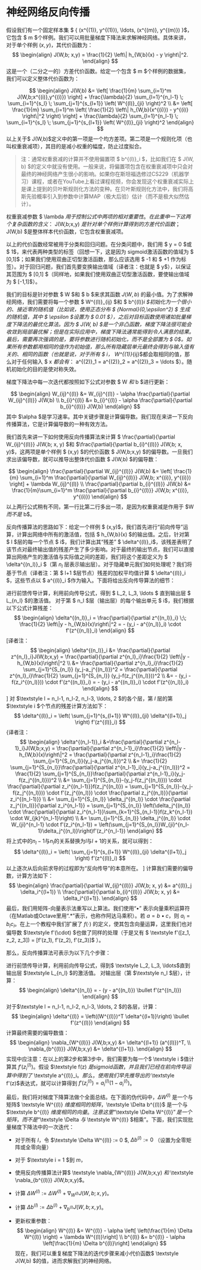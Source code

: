 # 神经网络反向传播 

假设我们有一个固定样本集 $ \{ (x^{(1)}, y^{(1)}), \ldots, (x^{(m)}, y^{(m)}) \}$，它包含 $ m $个样例。我们可以用批量梯度下降法来求解神经网络。具体来讲，对于单个样例 $(x,y)$，其代价函数为：
$$
\begin{align}
J(W,b; x,y) = \frac{1}{2} \left\| h_{W,b}(x) - y \right\|^2.
\end{align}
$$
这是一个（二分之一的）方差代价函数。给定一个包含 $ m $个样例的数据集，我们可以定义整体代价函数为：

$$
\begin{align}
J(W,b)
&= \left[ \frac{1}{m} \sum_{i=1}^m J(W,b;x^{(i)},y^{(i)}) \right]
                       + \frac{\lambda}{2} \sum_{l=1}^{n_l-1} \; \sum_{i=1}^{s_l} \; \sum_{j=1}^{s_{l+1}} \left( W^{(l)}_{ji} \right)^2
 \\
&= \left[ \frac{1}{m} \sum_{i=1}^m \left( \frac{1}{2} \left\| h_{W,b}(x^{(i)}) - y^{(i)} \right\|^2 \right) \right]
                       + \frac{\lambda}{2} \sum_{l=1}^{n_l-1} \; \sum_{i=1}^{s_l} \; \sum_{j=1}^{s_{l+1}} \left( W^{(l)}_{ji} \right)^2
\end{align}
$$
以上关于$ J(W,b)$定义中的第一项是一个均方差项。第二项是一个规则化项（也叫权重衰减项），其目的是减小权重的幅度，防止过度拟合。


> 注：通常权重衰减的计算并不使用偏置项 $ b^{(l)}_i $，比如我们在 $ J(W, b) $的定义中就没有使用。一般来说，将偏置项包含在权重衰减项中只会对最终的神经网络产生很小的影响。如果你在斯坦福选修过CS229（机器学习）课程，或者在YouTube上看过课程视频，你会发现这个权重衰减实际上是课上提到的贝叶斯规则化方法的变种。在贝叶斯规则化方法中，我们将高斯先验概率引入到参数中计算MAP（极大后验）估计（而不是极大似然估计）。


权重衰减参数 $ \lambda $用于控制公式中两项的相对重要性。在此重申一下这两个复杂函数的含义：$ J(W,b;x,y) $是针对单个样例计算得到的方差代价函数；$ J(W,b) $是整体样本代价函数，它包含权重衰减项。


以上的代价函数经常被用于分类和回归问题。在分类问题中，我们用 $ y = 0 $或 $ 1$，来代表两种类型的标签（回想一下，这是因为 sigmoid激活函数的值域为 $ [0,1]$；如果我们使用双曲正切型激活函数，那么应该选用 $ -1 和 $ +1 作为标签）。对于回归问题，我们首先要变换输出值域（译者注：也就是 $ y$），以保证其范围为 $ [0,1] $（同样地，如果我们使用双曲正切型激活函数，要使输出值域为 $ [-1,1]$）。


我们的目标是针对参数 $ W $和 $ b $来求其函数 $J(W,b)$ 的最小值。为了求解神经网络，我们需要将每一个参数 $ W^{(l)}_{ij} $和 $ b^{(l)}_i $初始化为一个很小的、接近零的随机值（比如说，使用正态分布 $ {Normal}(0,\epsilon^2) $ 生成的随机值，其中 $ \epsilon $设置为 $ 0.01 $），之后对目标函数使用诸如批量梯度下降法的最优化算法。因为 $ J(W, b) $是一个非凸函数，梯度下降法很可能会收敛到局部最优解；但是在实际应用中，梯度下降法通常能得到令人满意的结果。最后，需要再次强调的是，要将参数进行随机初始化，而不是全部置为 $ 0$。如果所有参数都用相同的值作为初始值，那么所有隐藏层单元最终会得到与输入值有关的、相同的函数（也就是说，对于所有 $ i$，$ W^{(1)}_{ij}$都会取相同的值，那么对于任何输入 $ x $都会有：$ a^{(2)}_1 = a^{(2)}_2 = a^{(2)}_3 = \ldots $）。随机初始化的目的是使对称失效。


梯度下降法中每一次迭代都按照如下公式对参数 $ W $和$ b $进行更新：

$$
\begin{align}
W_{ij}^{(l)} &= W_{ij}^{(l)} - \alpha \frac{\partial}{\partial W_{ij}^{(l)}} J(W,b) \\
b_{i}^{(l)} &= b_{i}^{(l)} - \alpha \frac{\partial}{\partial b_{i}^{(l)}} J(W,b)
\end{align}
$$
其中 $\alpha $是学习速率。其中关键步骤是计算偏导数。我们现在来讲一下反向传播算法，它是计算偏导数的一种有效方法。


我们首先来讲一下如何使用反向传播算法来计算 $ \frac{\partial}{\partial W_{ij}^{(l)}} J(W,b; x, y) $和 $\frac{\partial}{\partial b_{i}^{(l)}} J(W,b; x, y)$，这两项是单个样例 $ (x,y) $的代价函数 $ J(W,b;x,y) $的偏导数。一旦我们求出该偏导数，就可以推导出整体代价函数 $ J(W,b) $的偏导数：


$$
\begin{align}
\frac{\partial}{\partial W_{ij}^{(l)}} J(W,b) &=
\left[ \frac{1}{m} \sum_{i=1}^m \frac{\partial}{\partial W_{ij}^{(l)}} J(W,b; x^{(i)}, y^{(i)}) \right] + \lambda W_{ij}^{(l)} \\
\frac{\partial}{\partial b_{i}^{(l)}} J(W,b) &=
\frac{1}{m}\sum_{i=1}^m \frac{\partial}{\partial b_{i}^{(l)}} J(W,b; x^{(i)}, y^{(i)})
\end{align}
$$
以上两行公式稍有不同，第一行比第二行多出一项，是因为权重衰减是作用于 $W $而不是$ b$。


反向传播算法的思路如下：给定一个样例 $ (x,y)$，我们首先进行“前向传导”运算，计算出网络中所有的激活值，包括 $ h_{W,b}(x) $的输出值。之后，针对第 $ l $层的每一个节点 $ i$，我们计算出其“残差” $ \delta^{(l)}_i$，该残差表明了该节点对最终输出值的残差产生了多少影响。对于最终的输出节点，我们可以直接算出网络产生的激活值与实际值之间的差距，我们将这个差距定义为 $ \delta^{(n_l)}_i $（第 $n_l$ 层表示输出层）。对于隐藏单元我们如何处理呢？我们将基于节点（译者注：第 $ l+1 $层节点）残差的加权平均值计算 $ \delta^{(l)}_i $，这些节点以 $ a^{(l)}_i $作为输入。下面将给出反向传导算法的细节：


进行前馈传导计算，利用前向传导公式，得到 $ L_2, L_3, \ldots $ 直到输出层 $ L_{n_l} $的激活值。
对于第 $ n_l $层（输出层）的每个输出单元 $ i$，我们根据以下公式计算残差：
$$
\begin{align}
\delta^{(n_l)}_i
= \frac{\partial}{\partial z^{(n_l)}_i} \;\;
        \frac{1}{2} \left\|y - h_{W,b}(x)\right\|^2 = - (y_i - a^{(n_l)}_i) \cdot f'(z^{(n_l)}_i)
\end{align}
$$
[译者注：
$$
\begin{align}
\delta^{(n_l)}_i &= \frac{\partial}{\partial z^{n_l}_i}J(W,b;x,y)
 = \frac{\partial}{\partial z^{n_l}_i}\frac{1}{2} \left\|y - h_{W,b}(x)\right\|^2 \\
 &= \frac{\partial}{\partial z^{n_l}_i}\frac{1}{2} \sum_{j=1}^{S_{n_l}} (y_j-a_j^{(n_l)})^2
 = \frac{\partial}{\partial z^{n_l}_i}\frac{1}{2} \sum_{j=1}^{S_{n_l}} (y_j-f(z_j^{(n_l)}))^2 \\
 &= - (y_i - f(z_i^{(n_l)})) \cdot f'(z^{(n_l)}_i)
 = - (y_i - a^{(n_l)}_i) \cdot f'(z^{(n_l)}_i)
\end{align}
$$
]
对 $\textstyle l = n_l-1, n_l-2, n_l-3, \ldots, 2 $的各个层，第 $\textstyle l$ 层的第 $\textstyle i $个节点的残差计算方法如下：
$$
\delta^{(l)}_i = \left( \sum_{j=1}^{s_{l+1}} W^{(l)}_{ji} \delta^{(l+1)}_j \right) f'(z^{(l)}_i)
$$
{译者注：
$$
\begin{align}
\delta^{(n_l-1)}_i &=\frac{\partial}{\partial z^{n_l-1}_i}J(W,b;x,y)
 = \frac{\partial}{\partial z^{n_l-1}_i}\frac{1}{2} \left\|y - h_{W,b}(x)\right\|^2
 = \frac{\partial}{\partial z^{n_l-1}_i}\frac{1}{2} \sum_{j=1}^{S_{n_l}}(y_j-a_j^{(n_l)})^2 \\
&= \frac{1}{2} \sum_{j=1}^{S_{n_l}}\frac{\partial}{\partial z^{n_l-1}_i}(y_j-a_j^{(n_l)})^2
 = \frac{1}{2} \sum_{j=1}^{S_{n_l}}\frac{\partial}{\partial z^{n_l-1}_i}(y_j-f(z_j^{(n_l)}))^2 \\
&= \sum_{j=1}^{S_{n_l}}-(y_j-f(z_j^{(n_l)})) \cdot \frac{\partial}{\partial z_i^{(n_l-1)}}f(z_j^{(n_l)})
 = \sum_{j=1}^{S_{n_l}}-(y_j-f(z_j^{(n_l)})) \cdot  f'(z_j^{(n_l)}) \cdot \frac{\partial z_j^{(n_l)}}{\partial z_i^{(n_l-1)}} \\
&= \sum_{j=1}^{S_{n_l}} \delta_j^{(n_l)} \cdot \frac{\partial z_j^{(n_l)}}{\partial z_i^{n_l-1}}
 = \sum_{j=1}^{S_{n_l}} \left(\delta_j^{(n_l)} \cdot \frac{\partial}{\partial z_i^{n_l-1}}\sum_{k=1}^{S_{n_l-1}}f(z_k^{n_l-1}) \cdot W_{jk}^{n_l-1}\right) \\
&= \sum_{j=1}^{S_{n_l}} \delta_j^{(n_l)} \cdot  W_{ji}^{n_l-1} \cdot f'(z_i^{n_l-1})
 = \left(\sum_{j=1}^{S_{n_l}}W_{ji}^{n_l-1}\delta_j^{(n_l)}\right)f'(z_i^{n_l-1})
\end{align}
$$
将上式中的$\textstyle n_l-1$与$\textstyle n_l$的关系替换为$\textstyle l$与$\textstyle l+1$的关系，就可以得到：
$$
\delta^{(l)}_i = \left( \sum_{j=1}^{s_{l+1}} W^{(l)}_{ji} \delta^{(l+1)}_j \right) f'(z^{(l)}_i)
$$
以上逐次从后向前求导的过程即为“反向传导”的本意所在。 ]
计算我们需要的偏导数，计算方法如下：
$$
\begin{align}
\frac{\partial}{\partial W_{ij}^{(l)}} J(W,b; x, y) &= a^{(l)}_j \delta_i^{(l+1)} \\
\frac{\partial}{\partial b_{i}^{(l)}} J(W,b; x, y) &= \delta_i^{(l+1)}.
\end{align}
$$
最后，我们用矩阵-向量表示法重写以上算法。我们使用“$\textstyle \bullet$” 表示向量乘积运算符（在Matlab或Octave里用“.*”表示，也称作阿达马乘积）。若 $\textstyle a = b \bullet c$，则 $\textstyle a_i = b_ic_i$。在上一个教程中我们扩展了 $\textstyle f(\cdot)$ 的定义，使其包含向量运算，这里我们也对偏导数 $\textstyle f'(\cdot) $也做了同样的处理（于是又有 $ \textstyle f'([z_1, z_2, z_3]) = [f'(z_1), f'(z_2), f'(z_3)]$ ）。


那么，反向传播算法可表示为以下几个步骤：

进行前馈传导计算，利用前向传导公式，得到$ \textstyle L_2, L_3, \ldots$直到输出层 $\textstyle L_{n_l} $的激活值。
对输出层（第 $\textstyle n_l $层），计算：
$$
 \begin{align}
\delta^{(n_l)}
= - (y - a^{(n_l)}) \bullet f'(z^{(n_l)})
\end{align}
$$
对于$\textstyle l = n_l-1, n_l-2, n_l-3, \ldots, 2 $的各层，计算：
$$
 \begin{align}
\delta^{(l)} = \left((W^{(l)})^T \delta^{(l+1)}\right) \bullet f'(z^{(l)})
\end{align}
$$
计算最终需要的偏导数值：
$$
 \begin{align}
\nabla_{W^{(l)}} J(W,b;x,y) &= \delta^{(l+1)} (a^{(l)})^T, \\
\nabla_{b^{(l)}} J(W,b;x,y) &= \delta^{(l+1)}.
\end{align}
$$
实现中应注意：在以上的第2步和第3步中，我们需要为每一个$ \textstyle i $值计算其 $\textstyle f'(z^{(l)}_i)$。假设 $\textstyle f(z) $是sigmoid函数，并且我们已经在前向传导运算中得到了$ \textstyle a^{(l)}_i$。那么，使用我们早先推导出的$ \textstyle f'(z)$表达式，就可以计算得到 $\textstyle f'(z^{(l)}_i) = a^{(l)}_i (1- a^{(l)}_i)$。


最后，我们将对梯度下降算法做个全面总结。在下面的伪代码中，$\textstyle \Delta W^{(l)}$ 是一个与矩阵$ \textstyle W^{(l)} $维度相同的矩阵，$\textstyle \Delta b^{(l)}$ 是一个与 $\textstyle b^{(l)} $维度相同的向量。注意这里“$\textstyle \Delta W^{(l)}$”是一个矩阵，而不是“$\textstyle \Delta $与$ \textstyle W^{(l)} $相乘”。下面，我们实现批量梯度下降法中的一次迭代：


- 对于所有 $\textstyle l$，令 $\textstyle \Delta W^{(l)} := 0 $,  $\textstyle \Delta b^{(l)} := 0$ （设置为全零矩阵或全零向量）

- 对于 $\textstyle i = 1 $到 $\textstyle m$，

- 使用反向传播算法计算$ \textstyle \nabla_{W^{(l)}} J(W,b;x,y) $和$ \textstyle \nabla_{b^{(l)}} J(W,b;x,y)$。

- 计算 $\textstyle \Delta W^{(l)} := \Delta W^{(l)} + \nabla_{W^{(l)}} J(W,b;x,y)$。

- 计算 $\textstyle \Delta b^{(l)} := \Delta b^{(l)} + \nabla_{b^{(l)}} J(W,b;x,y)$。

- 更新权重参数：
$$
 \begin{align}
W^{(l)} &= W^{(l)} - \alpha \left[ \left(\frac{1}{m} \Delta W^{(l)} \right) + \lambda W^{(l)}\right] \\
b^{(l)} &= b^{(l)} - \alpha \left[\frac{1}{m} \Delta b^{(l)}\right]
\end{align}
$$
现在，我们可以重复梯度下降法的迭代步骤来减小代价函数$ \textstyle J(W,b) $的值，进而求解我们的神经网络。

